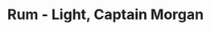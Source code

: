 ---
title: Rum - Light, Captain Morgan
price: $70.79
description: Sed sagittis. Nam congue, risus semper porta volutpat, quam pede lobortis ligula, sit amet eleifend pede libero quis orci. Nullam molestie nibh in lectus.
image: https://dummyimage.com/100x250.png/5fa2dd/ffffff
---